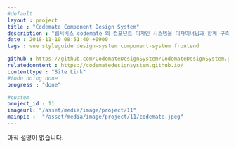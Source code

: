 ```yaml
---
#default
layout : project
title : "Codemate Component Design System"
description : "웹서비스 codemate 의 컴포넌트 디자인 시스템을 디자이너님과 함께 구축한 project. 재사용성이 높은 component 들의 document page."
date : 2018-11-10 08:51:40 +0900
tags : vue styleguide design-system component-system frontend

github : https://github.com/CodemateDesignSystem/CodemateDesignSystem.github.io
relatedcontent : https://codematedesignsystem.github.io/
contenttype : "Site Link"
#todo doing done
progress : "done"

#custom
project_id : 11
imageurl: "/asset/media/image/project/11"
mainpic :  "/asset/media/image/project/11/codemate.jpeg"
---
```


아직 설명이 없습니다.
